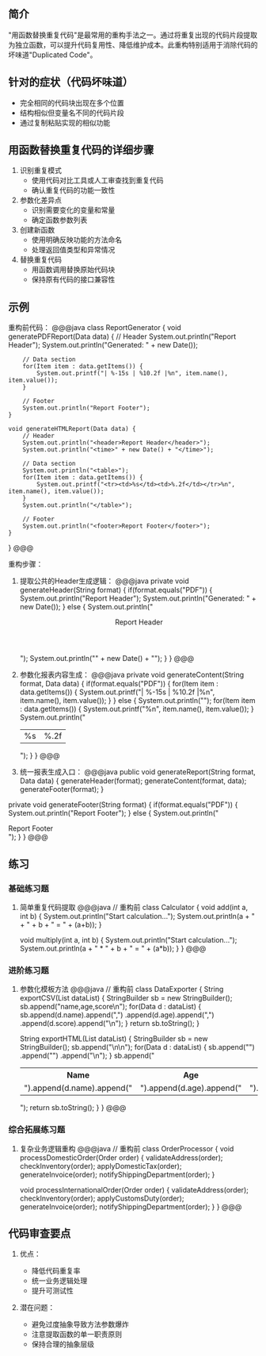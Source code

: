 ## 简介
"用函数替换重复代码"是最常用的重构手法之一。通过将重复出现的代码片段提取为独立函数，可以提升代码复用性、降低维护成本。此重构特别适用于消除代码的坏味道"Duplicated Code"。

## 针对的症状（代码坏味道）
- 完全相同的代码块出现在多个位置
- 结构相似但变量名不同的代码片段
- 通过复制粘贴实现的相似功能

## 用函数替换重复代码的详细步骤
1. 识别重复模式
   - 使用代码对比工具或人工审查找到重复代码
   - 确认重复代码的功能一致性
2. 参数化差异点
   - 识别需要变化的变量和常量
   - 确定函数参数列表
3. 创建新函数
   - 使用明确反映功能的方法命名
   - 处理返回值类型和异常情况
4. 替换重复代码
   - 用函数调用替换原始代码块
   - 保持原有代码的接口兼容性

## 示例
重构前代码：
@@@java
class ReportGenerator {
    void generatePDFReport(Data data) {
        // Header
        System.out.println("Report Header");
        System.out.println("Generated: " + new Date());
        
        // Data section
        for(Item item : data.getItems()) {
            System.out.printf("| %-15s | %10.2f |%n", item.name(), item.value());
        }
        
        // Footer
        System.out.println("Report Footer");
    }

    void generateHTMLReport(Data data) {
        // Header
        System.out.println("<header>Report Header</header>");
        System.out.println("<time>" + new Date() + "</time>");
        
        // Data section
        System.out.println("<table>");
        for(Item item : data.getItems()) {
            System.out.printf("<tr><td>%s</td><td>%.2f</td></tr>%n", item.name(), item.value());
        }
        System.out.println("</table>");
        
        // Footer
        System.out.println("<footer>Report Footer</footer>");
    }
}
@@@

重构步骤：
1. 提取公共的Header生成逻辑：
@@@java
private void generateHeader(String format) {
    if(format.equals("PDF")) {
        System.out.println("Report Header");
        System.out.println("Generated: " + new Date());
    } else {
        System.out.println("<header>Report Header</header>");
        System.out.println("<time>" + new Date() + "</time>");
    }
}
@@@

2. 参数化报表内容生成：
@@@java
private void generateContent(String format, Data data) {
    if(format.equals("PDF")) {
        for(Item item : data.getItems()) {
            System.out.printf("| %-15s | %10.2f |%n", item.name(), item.value());
        }
    } else {
        System.out.println("<table>");
        for(Item item : data.getItems()) {
            System.out.printf("<tr><td>%s</td><td>%.2f</td></tr>%n", item.name(), item.value());
        }
        System.out.println("</table>");
    }
}
@@@

3. 统一报表生成入口：
@@@java
public void generateReport(String format, Data data) {
    generateHeader(format);
    generateContent(format, data);
    generateFooter(format);
}

private void generateFooter(String format) {
    if(format.equals("PDF")) {
        System.out.println("Report Footer");
    } else {
        System.out.println("<footer>Report Footer</footer>");
    }
}
@@@

## 练习
### 基础练习题
1. 简单重复代码提取
@@@java
// 重构前
class Calculator {
    void add(int a, int b) {
        System.out.println("Start calculation...");
        System.out.println(a + " + " + b + " = " + (a+b));
    }
    
    void multiply(int a, int b) {
        System.out.println("Start calculation...");
        System.out.println(a + " * " + b + " = " + (a*b));
    }
}
@@@

### 进阶练习题
1. 参数化模板方法
@@@java
// 重构前
class DataExporter {
    String exportCSV(List<Data> dataList) {
        StringBuilder sb = new StringBuilder();
        sb.append("name,age,score\n");
        for(Data d : dataList) {
            sb.append(d.name).append(",")
              .append(d.age).append(",")
              .append(d.score).append("\n");
        }
        return sb.toString();
    }

    String exportHTML(List<Data> dataList) {
        StringBuilder sb = new StringBuilder();
        sb.append("<table>\n<tr><th>Name</th><th>Age</th><th>Score</th></tr>\n");
        for(Data d : dataList) {
            sb.append("<tr><td>").append(d.name).append("</td>")
              .append("<td>").append(d.age).append("</td>")
              .append("<td>").append(d.score).append("</td></tr>\n");
        }
        sb.append("</table>");
        return sb.toString();
    }
}
@@@

### 综合拓展练习题
1. 复杂业务逻辑重构
@@@java
// 重构前
class OrderProcessor {
    void processDomesticOrder(Order order) {
        validateAddress(order);
        checkInventory(order);
        applyDomesticTax(order);
        generateInvoice(order);
        notifyShippingDepartment(order);
    }

    void processInternationalOrder(Order order) {
        validateAddress(order);
        checkInventory(order);
        applyCustomsDuty(order);
        generateInvoice(order);
        notifyShippingDepartment(order);
    }
}
@@@

## 代码审查要点
1. 优点：
   - 降低代码重复率
   - 统一业务逻辑处理
   - 提升可测试性

2. 潜在问题：
   - 避免过度抽象导致方法参数爆炸
   - 注意提取函数的单一职责原则
   - 保持合理的抽象层级

